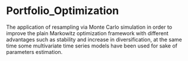 # Portfolio_Optimization
The application of resampling via Monte Carlo simulation in order to improve the plain Markowitz optimization framework
with different advantages such as stability and increase in diversification, at the same time some multivariate time
series models have been used for sake of parameters estimation.


